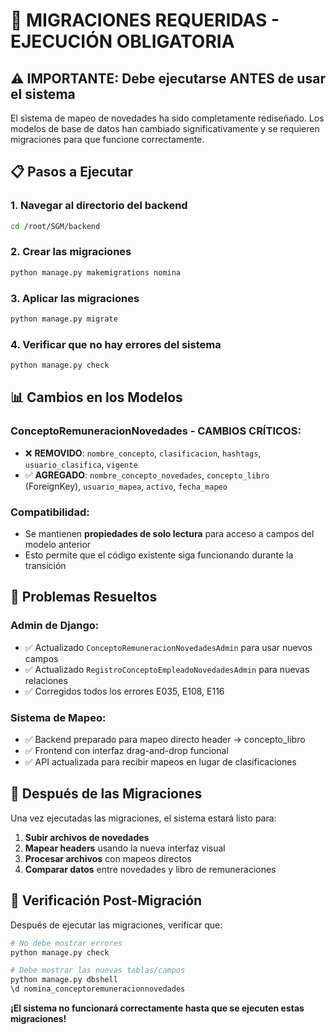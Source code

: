 # 🚨 MIGRACIONES REQUERIDAS - EJECUCIÓN OBLIGATORIA

## ⚠️ IMPORTANTE: Debe ejecutarse ANTES de usar el sistema

El sistema de mapeo de novedades ha sido completamente rediseñado. Los modelos de base de datos han cambiado significativamente y se requieren migraciones para que funcione correctamente.

## 📋 Pasos a Ejecutar

### 1. Navegar al directorio del backend
```bash
cd /root/SGM/backend
```

### 2. Crear las migraciones
```bash
python manage.py makemigrations nomina
```

### 3. Aplicar las migraciones
```bash
python manage.py migrate
```

### 4. Verificar que no hay errores del sistema
```bash
python manage.py check
```

## 📊 Cambios en los Modelos

### ConceptoRemuneracionNovedades - CAMBIOS CRÍTICOS:
- ❌ **REMOVIDO**: `nombre_concepto`, `clasificacion`, `hashtags`, `usuario_clasifica`, `vigente`
- ✅ **AGREGADO**: `nombre_concepto_novedades`, `concepto_libro` (ForeignKey), `usuario_mapea`, `activo`, `fecha_mapeo`

### Compatibilidad:
- Se mantienen **propiedades de solo lectura** para acceso a campos del modelo anterior
- Esto permite que el código existente siga funcionando durante la transición

## 🔧 Problemas Resueltos

### Admin de Django:
- ✅ Actualizado `ConceptoRemuneracionNovedadesAdmin` para usar nuevos campos
- ✅ Actualizado `RegistroConceptoEmpleadoNovedadesAdmin` para nuevas relaciones
- ✅ Corregidos todos los errores E035, E108, E116

### Sistema de Mapeo:
- ✅ Backend preparado para mapeo directo header → concepto_libro
- ✅ Frontend con interfaz drag-and-drop funcional
- ✅ API actualizada para recibir mapeos en lugar de clasificaciones

## 📌 Después de las Migraciones

Una vez ejecutadas las migraciones, el sistema estará listo para:

1. **Subir archivos de novedades**
2. **Mapear headers** usando la nueva interfaz visual
3. **Procesar archivos** con mapeos directos
4. **Comparar datos** entre novedades y libro de remuneraciones

## 🚀 Verificación Post-Migración

Después de ejecutar las migraciones, verificar que:

```bash
# No debe mostrar errores
python manage.py check

# Debe mostrar las nuevas tablas/campos
python manage.py dbshell
\d nomina_conceptoremuneracionnovedades
```

**¡El sistema no funcionará correctamente hasta que se ejecuten estas migraciones!**
